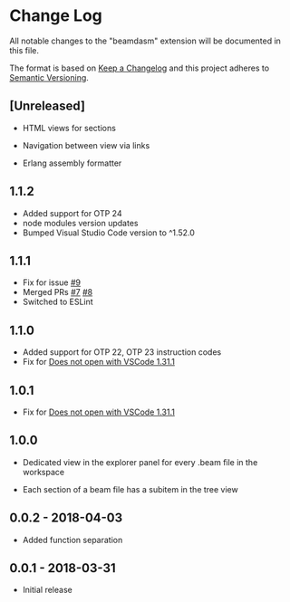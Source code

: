 # Change Log

All notable changes to the "beamdasm" extension will be documented in this file.

The format is based on [Keep a Changelog](http://keepachangelog.com/en/1.0.0/)
and this project adheres to [Semantic Versioning](http://semver.org/spec/v2.0.0.html).

## [Unreleased]

- HTML views for sections

- Navigation between view via links

- Erlang assembly formatter

## 1.1.2

- Added support for OTP 24
- node modules version updates
- Bumped Visual Studio Code version to ^1.52.0

## 1.1.1

- Fix for issue [#9](https://github.com/scout119/beamdasm/issues/9)
- Merged PRs [#7](https://github.com/scout119/beamdasm/pull/7) [#8](https://github.com/scout119/beamdasm/pull/7)
- Switched to ESLint

## 1.1.0

- Added support for OTP 22, OTP 23 instruction codes
- Fix for [Does not open with VSCode 1.31.1](https://github.com/scout119/beamdasm/issues/6)

## 1.0.1

- Fix for [Does not open with VSCode 1.31.1](https://github.com/scout119/beamdasm/issues/4)

## 1.0.0

- Dedicated view in the explorer panel for every .beam file in the workspace

- Each section of a beam file has a subitem in the tree view

## 0.0.2 - 2018-04-03

- Added function separation

## 0.0.1 - 2018-03-31

- Initial release